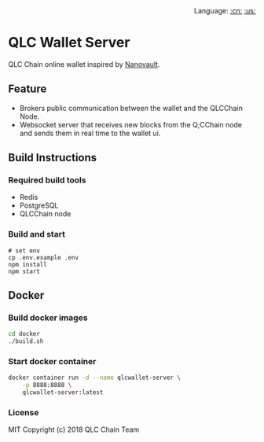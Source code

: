 <div align="right">Language:
<a title="Chinese" href="README_CN.md">:cn:</a>
<a title="Englisth" href="README.md">:us:</a></div>

# QLC Wallet Server

QLC Chain online wallet inspired by [Nanovault](https://nanovault.io/).

## Feature

- Brokers public communication between the wallet and the QLCChain Node.
- Websocket server that receives new blocks from the Q;CChain node and sends them in real time to the wallet ui.

## Build Instructions

### Required build tools

- Redis
- PostgreSQL
- QLCChain node

### Build and start
```
# set env
cp .env.example .env
npm install
npm start
```

## Docker

### Build docker images

```bash
cd docker
./build.sh
```

### Start docker container

```bash
docker container run -d --name qlcwallet-server \
    -p 8888:8888 \
    qlcwallet-server:latest
```

### License

 MIT Copyright (c) 2018 QLC Chain Team
